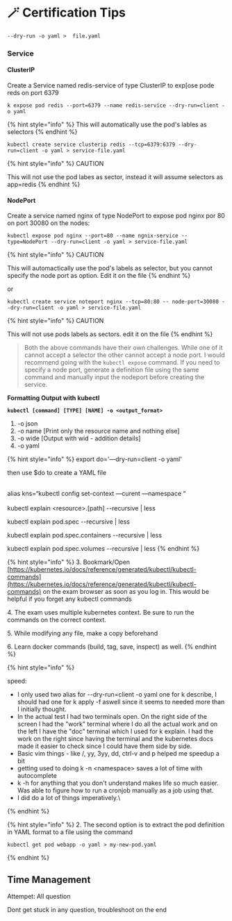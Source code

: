 # 🪄 Certification Tips

`--dry-run -o yaml >  file.yaml`

### Service

#### ClusterIP

Create a Service named redis-service of type ClusterIP to exp\[ose pode reds on port 6379

`k expose pod redis --port=6379 --name redis-service --dry-run=client -o yaml`

{% hint style="info" %}
This will automatically use the pod's lables as selectors
{% endhint %}

`kubectl create service clusterip redis --tcp=6379:6379 --dry-run=client -o yaml > service-file.yaml`&#x20;

{% hint style="info" %}
CAUTION

This will not use the pod labes as sector, instead it will assume selectors as app=redis&#x20;
{% endhint %}

#### NodePort

Create a service named nginx of type NodePort to expose pod nginx por 80 on port 30080 on the nodes:

`kubectl expose pod nginx --port=80 --name ngnix-service --type=NodePort --dry-run=client -o yaml > service-file.yaml`

{% hint style="info" %}
CAUTION

This will automactically use the pod's labels as selector, but you cannot specify the node port as option. Edit it on the file
{% endhint %}

or

`kubectl create service noteport nginx --tcp=80:80 -- node-port=30080 --dry-run=client -o yaml > service-file.yaml`

{% hint style="info" %}
CAUTION

This will not use pods labels as sectors. edit it on the file
{% endhint %}

> Both the above commands have their own challenges. While one of it cannot accept a selector the other cannot accept a node port. I would recommend going with the `kubectl expose` command. If you need to specify a node port, generate a definition file using the same command and manually input the nodeport before creating the service.

**Formatting Output with kubectl**

**`kubectl [command] [TYPE] [NAME] -o <output_format>`**

1. \-o json
2. \-o name \[Print only the resource name and nothing else]
3. \-o wide \[Output with wid - addition details]
4. \-o yaml



{% hint style="info" %}
export do='—dry-run=client -o yaml'

then use $do to create a YAML file&#x20;

\
alias kns=“kubectl config set-context —curent —namespace “\
\
kubectl explain \<resource>.\[path] --recursive | less

kubectl explain pod.spec --recursive | less

kubectl explain pod.spec.containers --recursive | less

kubectl explain pod.spec.volumes --recursive | less
{% endhint %}

{% hint style="info" %}
3\. Bookmark/Open [https://kubernetes.io/docs/reference/generated/kubectl/kubectl-commands](https://kubernetes.io/docs/reference/generated/kubectl/kubectl-commands) on the exam browser as soon as you log in. This would be helpful if you forget any kubectl commands

4\. The exam uses multiple kubernetes context. Be sure to run the commands on the correct context.

5\. While modifying any file, make a copy beforehand

6\. Learn docker commands (build, tag, save, inspect) as well.
{% endhint %}

{% hint style="info" %}


speed:

* I only used two alias for --dry-run=client -o yaml one for k describe, I should had one for k apply -f aswell since it seems to needed more than I initially thought.
* In the actual test I had two terminals open. On the right side of the screen I had the "work" terminal where I do all the actual work and on the left I have the "doc" terminal which I used for k explain. I had the work on the right since having the terminal and the kubernetes docs made it easier to check since I could have them side by side.
* Basic vim things - like /, yy, 3yy, dd, ctrl-v and p helped me speedup a bit
* getting used to doing k -n \<namespace> saves a lot of time with autocomplete
* k -h for anything that you don't understand makes life so much easier. Was able to figure how to run a cronjob manually as a job using that.
* I did do a lot of things imperatively.\

{% endhint %}

{% hint style="info" %}
2\. The second option is to extract the pod definition in YAML format to a file using the command

`kubectl get pod webapp -o yaml > my-new-pod.yaml`


{% endhint %}



## Time Management

Attempet: All question

Dont get stuck in any question, troubleshoot on the end







